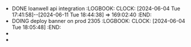 - DONE loanwell api integration
  :LOGBOOK:
  CLOCK: [2024-06-04 Tue 17:41:58]--[2024-06-11 Tue 18:44:38] =>  169:02:40
  :END:
- DOING deploy banner on prod 2305
  :LOGBOOK:
  CLOCK: [2024-06-04 Tue 18:05:48]
  :END:
-
-